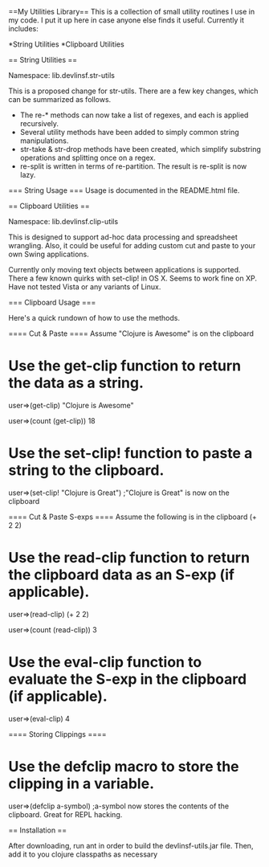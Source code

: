 ==My Utilities Library==
This is a collection of small utility routines I use in my code.  I put it up here in case anyone else finds it useful. Currently it includes:

*String Utilities
*Clipboard Utilities

== String Utilities ==

Namespace: lib.devlinsf.str-utils

This is a proposed change for str-utils.  There are a few key changes, which can be summarized as follows.

* The re-* methods can now take a list of regexes, and each is applied recursively.
* Several utility methods have been added to simply common string manipulations.
* str-take & str-drop methods have been created, which simplify substring operations and splitting once on a regex.
* re-split is written in terms of re-partition.  The result is re-split is now lazy.

=== String Usage ===
Usage is documented in the README.html file.

== Clipboard Utilities ==

Namespace: lib.devlinsf.clip-utils

This is designed to support ad-hoc data processing and spreadsheet wrangling.  Also, it could be useful for adding custom cut and paste to your own Swing applications.

Currently only moving text objects between applications is supported.  There a few known quirks with set-clip! in OS X.  Seems to work fine on XP.  Have not tested Vista or any variants of Linux.

=== Clipboard Usage ===

Here's a quick rundown of how to use the methods.

==== Cut & Paste ====
Assume "Clojure is Awesome" is on the clipboard

# Use the get-clip function to return the data as a string.

user=>(get-clip)
"Clojure is Awesome"

user=>(count (get-clip))
18

# Use the set-clip! function to paste a string to the clipboard.
user=>(set-clip! "Clojure is Great")
;"Clojure is Great" is now on the clipboard

==== Cut & Paste S-exps ====
Assume the following is in the clipboard
(+ 2 2)

# Use the read-clip function to return the clipboard data as an S-exp (if applicable).

user=>(read-clip)
(+ 2 2)

user=>(count (read-clip))
3

# Use the eval-clip function to evaluate the S-exp in the clipboard (if applicable).

user=>(eval-clip)
4

==== Storing Clippings ====

# Use the defclip macro to store the clipping in a variable.

user=>(defclip a-symbol)
;a-symbol now stores the contents of the clipboard.  Great for REPL hacking.


== Installation ==

After downloading, run ant in order to build the devlinsf-utils.jar file.  Then, add it to you clojure classpaths as necessary
